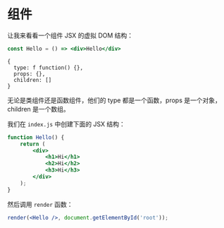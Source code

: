 # 组件

让我来看看一个组件 JSX 的虚拟 DOM 结构：

```jsx
const Hello = () => <div>Hello</div>
```

```
{
  type: f function() {},
  props: {},
  children: []
}
```

无论是类组件还是函数组件，他们的 type 都是一个函数，props 是一个对象，children 是一个数组。

我们在 `index.js` 中创建下面的 JSX 结构：

```jsx
function Hello() {
    return (
        <div>
            <h1>Hi</h1>
            <h2>Hi</h2>
            <h3>Hi</h3>
        </div>
    );
}
```

然后调用 `render` 函数：

```jsx
render(<Hello />, document.getElementById('root'));
```
